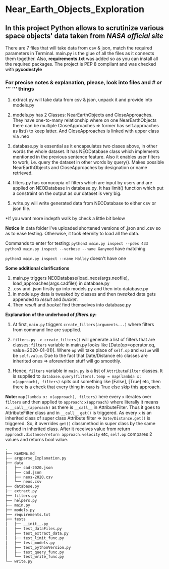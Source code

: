 # Near_Earth_Objects_Exploration


<h2>In this project Python allows to scrutinize various space objects' data taken from <i>NASA official site</i> </h2>

There are 7 files that will take data from csv & json, match the required parameters in Terminal. main.py is the glue of all the files as it connects them together. Also, **requirements.txt** was added so as you can install all the required packages.
The project is PEP 8 compliant and was checked with **pycodestyle**

<h3>For precise notes & explanation, please, look into files and <i># or ''' '''</i> things</h3>

1. extract.py will take data from csv & json, unpack it and provide into models.py 

2. models.py has 2 Classes: NearEarthObjects and CloseApproaches. They have one-to-many relationship where on one NearEarthObjects
there can be multiple CloseApproaches => former has self.approaches as list() to keep latter. And CloseApproaches is linked with upper class
via .neo

3. database.py is essential as it encapsulates two clases above, in other words the whole dataset. It has NEODatabase class which implements mentioned in the previous sentence feature. Also it enables user filters to work, i.e. query the dataset in other words by query(). Makes possible NearEarthObjects and CloseApproaches by designation or name retrieved. 

4. filters.py has cornucopia of filters which are input by users and are applied on NEODatabase in database.py. It has limit() function which put a constraint on the output as our dataset is very big.

5. write.py will write generated data from NEODatabase to either csv or json file.

*If you want more indepth walk by check a little bit below


**Notice**
In data folder I've uploaded shortened versions of .json and .csv
so as to ease testing. Otherwise, it took eternity to load all the data.


Commands to enter for testing:
`python3 main.py inspect --pdes 433` 
`python3 main.py inspect --verbose --name Ganymed`
have matching

`python3 main.py inspect --name Halley`
doesn't have one


**Some additional clarifications**
1) main.py triggers NEODatabase(load_neos(args.neofile), load_approaches(args.cadfile)) in database.py
2) .csv and .json firstly go into models.py and then into database.py
3) in models.py data is tweaked by classes and then *tweaked* data gets appended to *result* and *bucket*.
4) Then *result* and *bucket* find themselves into database.py 


**Explanation of the underhood of *filters.py*:**

1. At first, `main.py` triggers `create_filters(arguments...)` where filters from command line are supplied.

2. `filters.py -> create_filters()` will generate a list of filters that are classes: `filters` variable in main.py looks like [Date(op=operator.eq, value=2020-01-01)]. Where `op` will take place of `self.op` and `value` will be `self.value`. Due to the fact that Date/Distance etc classes are inherited ones => aforewritten stuff will go smoothly. 

3. Hence, `filters` variable in `main.py` is a list of `AttributeFilter` classes. It is supplied to `database.query(filters)`. `temp = map(lambda x: x(approach), filters)` spits out something like [False], [True] etc, then there is a check that every thing in `temp` is True else skip this approach. 

**Note:** `map(lambda x: x(approach), filters)` here every `x` iterates over `filters` and then applied to `approach`: `x(approach)` where literally it means
          `x.__call__(approach)` as there is `__call__` in AttributeFilter. Thus it goes to AttributeFilter class and in `__call__` `get()` is triggered. As     every `x` is an inherited class of super class Attribute filter => `Date/Distance.get()` is triggered. So, it overrides `get()` classmethod in super class by
          the same method in inherited class. 
          After it receives value from return `approach.distance/return approach.velocity` etc, `self.op` compares 2 values and returns bool value.

```bash
.
├── README.md
├── argparse_Explanation.py
├── data
│   ├── cad-2020.json
│   ├── cad.json
│   ├── neos-2020.csv
│   └── neos.csv
├── database.py
├── extract.py
├── filters.py
├── helpers.py
├── main.py
├── models.py
├── requirements.txt
├── tests
│   ├── __init__.py
│   ├── test_dataFiles.py
│   ├── test_extract_data.py
│   ├── test_limit_func.py
│   ├── test_models.py
│   ├── test_pythonVersion.py
│   ├── test_query_func.py
│   └── test_write_func.py
└── write.py
```
